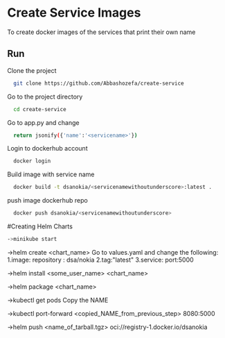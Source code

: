 
# Create Service Images

To create docker images of the services that print their own name



## Run 

Clone the project

```bash
  git clone https://github.com/Abbashozefa/create-service
```

Go to the project directory

```bash
  cd create-service
```

Go to app.py and change

```bash
  return jsonify({'name':'<servicename>'})
```
Login to dockerhub account

```bash
  docker login
```
Build image with service name

```bash
  docker build -t dsanokia/<servicenamewithoutunderscore>:latest .
```


push image dockerhub repo

```bash
  docker push dsanokia/<servicenamewithoutunderscore>
```

#Creating Helm Charts 

```bash
->minikube start
```

->helm create <chart_name> 
Go to values.yaml and change the following:
1.image: repository : dsa/nokia
2.tag:"latest"
3.service: port:5000

->helm install <some_user_name> <chart_name>

->helm package <chart_name>

->kubectl get pods
Copy the NAME

->kubectl port-forward <copied_NAME_from_previous_step> 8080:5000

->helm push <name_of_tarball.tgz> oci://registry-1.docker.io/dsanokia


